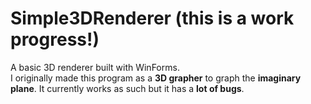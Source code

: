 # Simple3DRenderer (this is a work progress!)
A basic 3D renderer built with WinForms. \
I originally made this program as a **3D grapher** to graph the **imaginary plane**. It currently works as such but it has a **lot of bugs**.